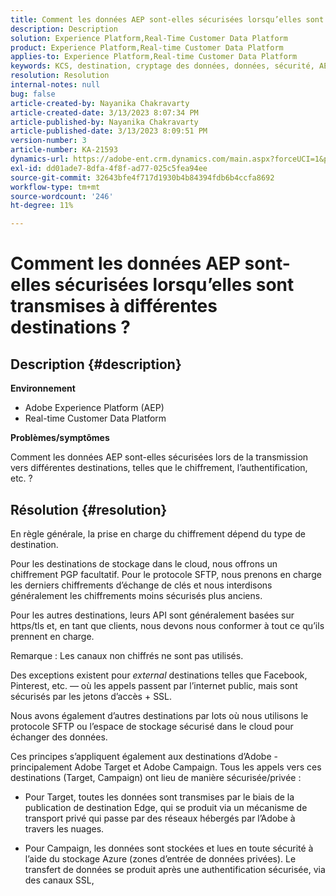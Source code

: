 ```yaml
---
title: Comment les données AEP sont-elles sécurisées lorsqu’elles sont transmises à différentes destinations ?
description: Description
solution: Experience Platform,Real-Time Customer Data Platform
product: Experience Platform,Real-time Customer Data Platform
applies-to: Experience Platform,Real-time Customer Data Platform
keywords: KCS, destination, cryptage des données, données, sécurité, AEP, RT-CDP, Adobe, Target, Campaign
resolution: Resolution
internal-notes: null
bug: false
article-created-by: Nayanika Chakravarty
article-created-date: 3/13/2023 8:07:34 PM
article-published-by: Nayanika Chakravarty
article-published-date: 3/13/2023 8:09:51 PM
version-number: 3
article-number: KA-21593
dynamics-url: https://adobe-ent.crm.dynamics.com/main.aspx?forceUCI=1&pagetype=entityrecord&etn=knowledgearticle&id=702212af-dac1-ed11-83ff-6045bd0065b6
exl-id: dd01ade7-8dfa-4f8f-ad77-025c5fea94ee
source-git-commit: 32643bfe4f717d1930b4b84394fdb6b4ccfa8692
workflow-type: tm+mt
source-wordcount: '246'
ht-degree: 11%

---
```


# Comment les données AEP sont-elles sécurisées lorsqu’elles sont transmises à différentes destinations ?

## Description {#description}


<b>Environnement</b>

- Adobe Experience Platform (AEP)
- Real-time Customer Data Platform


<b>Problèmes/symptômes</b>

Comment les données AEP sont-elles sécurisées lors de la transmission vers différentes destinations, telles que le chiffrement, l’authentification, etc. ?


## Résolution {#resolution}


En règle générale, la prise en charge du chiffrement dépend du type de destination.

Pour les destinations de stockage dans le cloud, nous offrons un chiffrement PGP facultatif. Pour le protocole SFTP, nous prenons en charge les derniers chiffrements d’échange de clés et nous interdisons généralement les chiffrements moins sécurisés plus anciens.

Pour les autres destinations, leurs API sont généralement basées sur https/tls et, en tant que clients, nous devons nous conformer à tout ce qu’ils prennent en charge.

Remarque : Les canaux non chiffrés ne sont pas utilisés.

Des exceptions existent pour *external* destinations telles que Facebook, Pinterest, etc. — où les appels passent par l’internet public, mais sont sécurisés par les jetons d’accès + SSL.

Nous avons également d’autres destinations par lots où nous utilisons le protocole SFTP ou l’espace de stockage sécurisé dans le cloud pour échanger des données.



Ces principes s’appliquent également aux destinations d’Adobe - principalement Adobe Target et Adobe Campaign. Tous les appels vers ces destinations (Target, Campaign) ont lieu de manière sécurisée/privée :

- Pour Target, toutes les données sont transmises par le biais de la publication de destination Edge, qui se produit via un mécanisme de transport privé qui passe par des réseaux hébergés par l’Adobe à travers les nuages.

- Pour Campaign, les données sont stockées et lues en toute sécurité à l’aide du stockage Azure (zones d’entrée de données privées). Le transfert de données se produit après une authentification sécurisée, via des canaux SSL,
